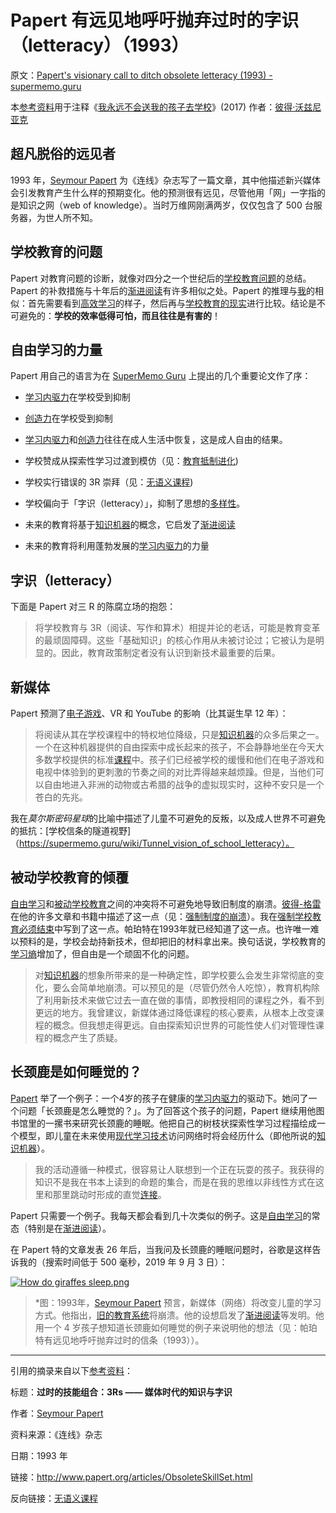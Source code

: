 # Papert 有远见地呼吁抛弃过时的字识（letteracy）（1993）

原文：[Papert's visionary call to ditch obsolete letteracy (1993) - supermemo.guru](https://supermemo.guru/wiki/Papert's_visionary_call_to_ditch_obsolete_letteracy_(1993))

本[参考资料](https://supermemo.guru/wiki/References)用于注释《[我永远不会送我的孩子去学校](https://supermemo.guru/wiki/Problem_of_Schooling)》(2017) 作者：[彼得·沃兹尼亚克](https://supermemo.guru/wiki/Piotr_Wozniak)

## 超凡脱俗的远见者

1993 年，[Seymour Papert](https://supermemo.guru/wiki/Seymour_Papert) 为《连线》杂志写了一篇文章，其中他描述新兴媒体会引发教育产生什么样的预期变化。他的预测很有远见，尽管他用「网」一字指的是知识之网（web of knowledge）。当时万维网刚满两岁，仅仅包含了 500 台服务器，为世人所不知。

## 学校教育的问题

Papert 对教育问题的诊断，就像对四分之一个世纪后的[学校教育问题](https://supermemo.guru/wiki/Problem_of_schooling)的总结。Papert 的补救措施与十年后的[渐进阅读](https://supermemo.guru/wiki/Incremental_reading)有许多相似之处。Papert 的推理与[我](https://supermemo.guru/wiki/Piotr_Wozniak)的相似：首先需要看到[高效学习](https://supermemo.guru/wiki/Free_learning)的样子，然后再与[学校教育的现实](https://supermemo.guru/wiki/Prussian_Education_System)进行比较。结论是不可避免的：**学校的效率低得可怕，而且往往是有害的**！

## 自由学习的力量

Papert 用自己的语言为在 [SuperMemo Guru](https://supermemo.guru/wiki/SuperMemo_Guru) 上提出的几个重要论文作了序：

- [学习内驱力](https://supermemo.guru/wiki/Learn_drive)在学校受到抑制

- [创造力](https://supermemo.guru/wiki/Creativity)在学校受到抑制

- [学习内驱力](https://supermemo.guru/wiki/Learn_drive)和[创造力](https://supermemo.guru/wiki/Creativity)往往在成人生活中恢复，这是成人自由的结果。

- 学校赞成从探索性学习过渡到模仿（见：[教育抵制进化](https://supermemo.guru/wiki/Education_counteracts_evolution))

- 学校实行错误的 3R 崇拜（见：[无语义课程](https://supermemo.guru/wiki/Asemantic_curriculum))

- 学校偏向于「字识（letteracy）」，抑制了思想的[多样性](https://supermemo.guru/wiki/Diversity)。

- 未来的教育将基于[知识机器](https://supermemo.guru/wiki/Knowledge_Machine)的概念，它启发了[渐进阅读](https://supermemo.guru/wiki/Incremental_reading)

- 未来的教育将利用蓬勃发展的[学习内驱力](https://supermemo.guru/wiki/Learn_drive)的力量

## 字识（letteracy）

下面是 Papert 对三 R 的陈腐立场的抱怨：

> 将学校教育与 3R（阅读、写作和算术）相提并论的老话，可能是教育变革的最顽固障碍。这些「基础知识」的核心作用从未被讨论过；它被认为是明显的。因此，教育政策制定者没有认识到新技术最重要的后果。

## 新媒体

Papert 预测了[电子游戏](https://supermemo.guru/wiki/Videogames)、VR 和 YouTube 的影响（比其诞生早 12 年）：

> 将阅读从其在学校课程中的特权地位降级，只是[知识机器](https://supermemo.guru/wiki/Knowledge_Machine)的众多后果之一。一个在这种机器提供的自由探索中成长起来的孩子，不会静静地坐在今天大多数学校提供的标准[课程](https://supermemo.guru/wiki/Curriculum)中。孩子们已经被学校的缓慢和他们在电子游戏和电视中体验到的更刺激的节奏之间的对比弄得越来越烦躁。但是，当他们可以自由地进入非洲的动物或古希腊的战争的虚拟现实时，这种不安只是一个苍白的先兆。

我在*莫尔斯密码星球*的比喻中描述了儿童不可避免的反叛，以及成人世界不可避免的抵抗：[学校信条的隧道视野]（https://supermemo.guru/wiki/Tunnel_vision_of_school_letteracy）。

## 被动学校教育的倾覆

[自由学习](https://supermemo.guru/wiki/Free_learning)和[被动学校教育](https://supermemo.guru/wiki/Passive_schooling)之间的冲突将不可避免地导致旧制度的崩溃。[彼得-格雷](https://supermemo.guru/wiki/Peter_Gray)在他的许多文章和书籍中描述了这一点（见：[强制制度的崩溃](https://supermemo.guru/wiki/Gray:_Coercive_school_system_will_collapse_soon)）。我在[强制学校教育必须结束](https://supermemo.guru/wiki/Compulsory_schooling_must_end)中写到了这一点。帕珀特在1993年就已经知道了这一点。也许唯一难以预料的是，学校会劫持新技术，但却把旧的材料拿出来。换句话说，学校教育的[学习熵](https://supermemo.guru/wiki/Learntropy)增加了，但自由是一个顽固不化的问题。

> 对[知识机器](https://supermemo.guru/wiki/Knowledge_Machine)的想象所带来的是一种确定性，即学校要么会发生非常彻底的变化，要么会简单地崩溃。可以预见的是（尽管仍然令人吃惊），教育机构除了利用新技术来做它过去一直在做的事情，即教授相同的课程之外，看不到更远的地方。我曾建议，新媒体通过降低课程的核心要素，从根本上改变课程的概念。但我想走得更远。自由探索知识世界的可能性使人们对管理性课程的概念产生了质疑。

## 长颈鹿是如何睡觉的？

[Papert](https://supermemo.guru/wiki/Papert) 举了一个例子：一个4岁的孩子在健康的[学习内驱力](https://supermemo.guru/wiki/Learn_drive)的驱动下。她问了一个问题「长颈鹿是怎么睡觉的？」。为了回答这个孩子的问题，Papert 继续用他图书馆里的一摞书来研究长颈鹿的睡眠。他把自己的树枝状探索性学习过程描绘成一个模型，即儿童在未来使用[现代学习技术](https://supermemo.guru/wiki/Incremental_reading)访问网络时将会经历什么（即他所说的[知识机器](https://supermemo.guru/wiki/Knowledge_Machine)）。

> 我的活动遵循一种模式，很容易让人联想到一个正在玩耍的孩子。我获得的知识不是我在书本上读到的命题的集合，而是在我的思维以非线性方式在这里和那里跳动时形成的直觉[连接](https://supermemo.guru/wiki/Semantic_framework)。

Papert 只需要一个例子。我每天都会看到几十次类似的例子。这是[自由学习](https://supermemo.guru/wiki/Free_learning)的常态（特别是在[渐进阅读](https://supermemo.guru/wiki/Incremental_reading)）。

在 Papert 特的文章发表 26 年后，当我问及长颈鹿的睡眠问题时，谷歌是这样告诉我的（搜索时间低于 500 毫秒，2019 年 9 月 3 日）：

[![How do giraffes sleep.png](https://supermemo.guru/images/thumb/9/9f/How_do_giraffes_sleep.png/600px-How_do_giraffes_sleep.png)](https://supermemo.guru/wiki/File:How_do_giraffes_sleep.png)

> *图：1993年，[Seymour Papert](https://supermemo.guru/wiki/Seymour_Papert) 预言，新媒体（网络）将改变儿童的学习方式。他指出，[旧的教育系统](https://supermemo.guru/wiki/Prussian_education_system)将崩溃。他的设想启发了[渐进阅读](https://supermemo.guru/wiki/Incremental_reading)等发明。他用一个 4 岁孩子想知道长颈鹿如何睡觉的例子来说明他的想法（见：帕珀特有远见地呼吁抛弃过时的信条（1993））。

------

引用的摘录来自以下[参考资料](https://supermemo.guru/wiki/References)：

标题：**过时的技能组合：3Rs —— 媒体时代的知识与字识**

作者：[Seymour Papert](https://supermemo.guru/wiki/Seymour_Papert)

资料来源：《连线》杂志

日期：1993 年

链接：http://www.papert.org/articles/ObsoleteSkillSet.html

反向链接：[无语义课程](https://supermemo.guru/wiki/Asemantic_curriculum)